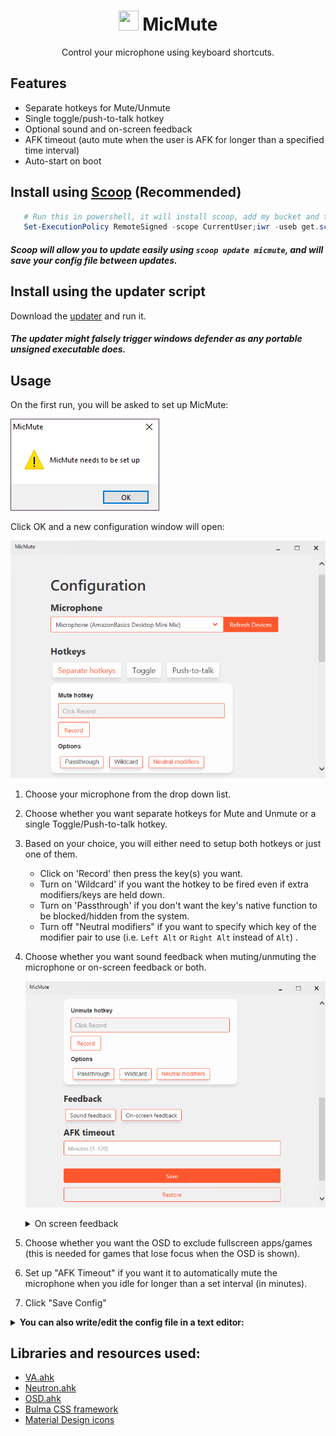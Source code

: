 <h1 align="center">
 <img src="./src/assets/MicMute.ico" width="32" height="32"></img> 
MicMute
</h1>
<p align="center">
  Control your microphone using keyboard shortcuts.
</p>

## Features

   * Separate hotkeys for Mute/Unmute 
   * Single toggle/push-to-talk hotkey
   * Optional sound and on-screen feedback
   * AFK timeout (auto mute when the user is AFK for longer than a specified time interval)
   * Auto-start on boot

## Install using [Scoop](https://scoop.sh) (Recommended)

   ```powershell
      # Run this in powershell, it will install scoop, add my bucket and then install MicMute 
      Set-ExecutionPolicy RemoteSigned -scope CurrentUser;iwr -useb get.scoop.sh | iex;scoop install git;scoop bucket add utils https://github.com/SaifAqqad/utils.git;scoop install micmute;
   ```
   ##### Scoop will allow you to update easily using `scoop update micmute`, and will save your config file between updates.

## Install using the updater script
   Download the [updater](https://github.com/SaifAqqad/AHK_MicMute/releases/latest/download/updater.exe) and run it.
   ##### The updater might falsely trigger windows defender as any portable unsigned executable does.

## Usage

On the first run, you will be asked to set up MicMute:

![](./src/assets/firstsetupdialog.png)

Click OK and a new configuration window will open:

![](./src/assets/configwindow_1.png)

1. Choose your microphone from the drop down list.

2. Choose whether you want separate hotkeys for Mute and Unmute or a single Toggle/Push-to-talk hotkey.

3. Based on your choice, you will either need to setup both hotkeys or just one of them.
        
   - Click on 'Record' then press the key(s) you want.
   - Turn on 'Wildcard' if you want the hotkey to be fired even if extra modifiers/keys are held down.
   - Turn on 'Passthrough' if you don't want the key's native function to be blocked/hidden from the system.
   - Turn off "Neutral modifiers" if you want to specify which key of the modifier pair to use (i.e. `Left Alt` or `Right Alt` instead of `Alt`) .
   
4. Choose whether you want sound feedback when muting/unmuting the microphone or on-screen feedback or both.

      ![](./src/assets/configwindow_2.png)


   <details><summary>On screen feedback</summary>
   
   ![](./src/assets/OSD.gif)
   ![](./src/assets/OSD_light.gif)
   
   </details>

5. Choose whether you want the OSD to exclude fullscreen apps/games (this is needed for games that lose focus when the OSD is shown).

6. Set up "AFK Timeout" if you want it to automatically mute the microphone when you idle for longer than a set interval (in minutes).

7. Click "Save Config"


<details><summary><b>You can also write/edit the config file in a text editor:</b></summary> 

###### config.ini

```ini
[settings]
Microphone=""
MuteHotkey=""
UnmuteHotkey=""
PushToTalk=
SoundFeedback=
OnscreenFeedback=
ExcludeFullscreen=
UpdateWithSystem=
afkTimeout=
```

1. `Microphone` can be any substring of your microphone's name or the controller's name as shown in this image:
   <details><summary>image</summary>

   ![](./src/assets/Controlpaneldialog.png)

   </details>
   
   you can also leave it as `""` to select the default microphone
### 
2. Both `MuteHotkey` and `UnmuteHotkey` can be any hotkey supported by AHK, use this [List of keys](https://www.autohotkey.com/docs/KeyList.htm) as a reference, you can also combine them with [hotkey modifiers](https://www.autohotkey.com/docs/Hotkeys.htm#Symbols).

   You can set both to the same hotkey to make it a toggle.


   Examples: `"<^M"`: left ctrl+M, `"RShift"`: right shift, `"^!T"`: ctrl+alt+T, `"LControl & XButton1"`: left ctrl+ mouse 4


3. Set `PushToTalk` to `1` to enable PTT,  `MuteHotkey` and `UnmuteHotkey` need to be set to the same hotkey first.

4. Both `SoundFeedback` and `OnscreenFeedback` can be set to either `0` or `1`, you can also set `ExcludeFullscreen` to 1 to stop the OSD from showing on top of fullscreen applications
   <details><summary>On screen feedback</summary>

   ![](./src/assets/OSD.gif)

   </details>
   
5. If `UpdateWithSystem` is set to 1, the tray icon will update whenever the microphone is muted/unmuted by the OS or other applications, it increases CPU usage by 1% at most

   
### 
<details><summary>Example of a correct config</summary>

```ini
[settings]
Microphone="amazonbasics"
MuteHotkey="*RShift"
UnmuteHotkey="*RShift"
PushToTalk=0
SoundFeedback=1
OnscreenFeedback=1
ExcludeFullscreen=0
UpdateWithSystem=1
afkTimeout=5
```           

</details>

</details>

## Libraries and resources used:

   * [VA.ahk](https://autohotkey.com/board/topic/21984-vista-audio-control-functions/)
   * [Neutron.ahk](https://github.com/G33kDude/Neutron.ahk)
   * [OSD.ahk](https://github.com/SaifAqqad/AHK_Script/blob/master/src/Lib/OSD.ahk)
   * [Bulma CSS framework](https://bulma.io/)
   * [Material Design icons](https://github.com/Templarian/MaterialDesign)
